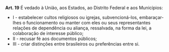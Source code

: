 **Art. 19** É vedado à União, aos Estados, ao Distrito Federal e aos Municípios:
* I - estabelecer cultos religiosos ou igrejas, subvencioná-los, embaraçar-lhes o funcionamento ou manter com eles ou seus representantes relações de dependência ou aliança, ressalvada, na forma da lei, a colaboração de interesse público;
* II - recusar fé aos documentos públicos;
* III - criar distinções entre brasileiros ou preferências entre si.
